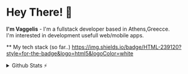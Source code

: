 # Hey There! 👋
**I'm Vaggelis** - I'm a fullstack developer based in Athens,Greecce.
</br>I'm interested in development usefull web/mobile apps.

** My tech stack (so far..)
https://img.shields.io/badge/HTML-239120?style=for-the-badge&logo=html5&logoColor=white


<details>
  <summary>Github Stats ⚡</summary>
  
  <a href="#">![Github stats](https://github-readme-stats.vercel.app/api?username=tandpfun&theme=blueberry&count_private=true&hide_border=true&line_height=20)</a>
  <a href="#">![Top Langs](https://github-readme-stats.vercel.app/api/top-langs/?username=tandpfun&layout=compact&theme=blueberry&count_private=true&hide_border=true)</a>
</details>
